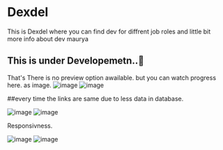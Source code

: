 # Dexdel
 This is Dexdel where you can find dev for diffrent job roles and little bit more info about dev maurya
## This is under Developemetn..🔴 
 That's There is no preview option awailable.
 but you can watch progress here. as image.
![image](https://github.com/DevvMaurya/Dexdel/assets/105772302/9ee969d0-556e-4b55-88e6-c6cf80024ab3)
![image](https://github.com/DevvMaurya/Dexdel/assets/105772302/4d680ec0-23fa-47a6-bd4e-0aad0586bd11)

##every time the links are same due to less data in database.

![image](https://github.com/DevvMaurya/Dexdel_mysite/assets/105772302/2bc3d71a-1cca-41e1-b56b-ef86fda53940)
![image](https://github.com/DevvMaurya/Dexdel_mysite/assets/105772302/dcae8b44-ab9e-4d3e-995c-a6d68208b8db)

Responsivness.

![image](https://github.com/DevvMaurya/Dexdel/assets/105772302/db66655f-bc09-47d0-8d4b-6c4b61381239)
![image](https://github.com/DevvMaurya/Dexdel_mysite/assets/105772302/e55d6d70-74bb-4589-85bc-e514ef61283c)


 

